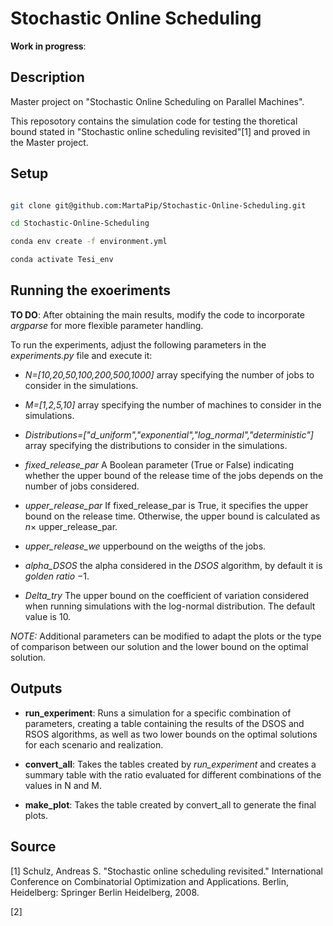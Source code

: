 # Stochastic Online Scheduling
**Work in progress**: 

## Description
Master project on "Stochastic Online Scheduling on Parallel Machines".

This reposotory contains the simulation code for testing the thoretical bound stated in "Stochastic online scheduling revisited"[1] and proved in the Master project.

## Setup

```bash

git clone git@github.com:MartaPip/Stochastic-Online-Scheduling.git

cd Stochastic-Online-Scheduling

conda env create -f environment.yml

conda activate Tesi_env

```

## Running the exoeriments
**TO DO**: After obtaining the main results, modify the code to incorporate *argparse* for more flexible parameter handling.

To run the experiments, adjust the following parameters in the *experiments.py* file and execute it:


- *N=[10,20,50,100,200,500,1000]* array specifying the number of jobs to consider in the simulations.

- *M=[1,2,5,10]* array specifying the number of machines to consider in the simulations.

- *Distributions=["d_uniform","exponential","log_normal","deterministic"]* array specifying the distributions to consider in the simulations.

- *fixed_release_par* A Boolean parameter (True or False) indicating whether the upper bound of the release time of the jobs depends on the number of jobs considered.

- *upper_release_par* If fixed_release_par is True, it specifies the upper bound on the release time. Otherwise, the upper bound is calculated as $n \times$ upper_release_par.

- *upper_release_we* upperbound on the weigths of the jobs.

- *alpha_DSOS* the alpha considered in the $DSOS$ algorithm, by default it is *golden ratio* $-1$.

- *Delta_try* The upper bound on the coefficient of variation considered when running simulations with the log-normal distribution. The default value is 10.

*NOTE:* Additional parameters can be modified to adapt the plots or the type of comparison between our solution and the lower bound on the optimal solution.
## Outputs

- **run_experiment**: Runs a simulation for a specific combination of parameters, creating a table containing the results of the DSOS and RSOS algorithms, as well as two lower bounds on the optimal solutions for each scenario and realization.
  
- **convert_all**: Takes the tables created by *run_experiment* and creates a summary table with the ratio evaluated for different combinations of the values in N and M.
  
- **make_plot**: Takes the table created by convert_all to generate the final plots.







## Source
[1] Schulz, Andreas S. "Stochastic online scheduling revisited." International Conference on Combinatorial Optimization and Applications. Berlin, Heidelberg: Springer Berlin Heidelberg, 2008.

[2]



